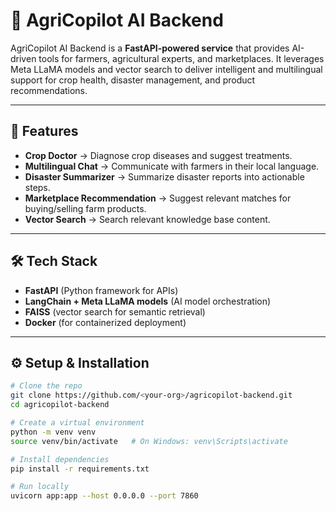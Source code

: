# 🌱 AgriCopilot AI Backend

AgriCopilot AI Backend is a **FastAPI-powered service** that provides AI-driven tools for farmers, agricultural experts, and marketplaces. It leverages Meta LLaMA models and vector search to deliver intelligent and multilingual support for crop health, disaster management, and product recommendations.

---

## 🚀 Features
- **Crop Doctor** → Diagnose crop diseases and suggest treatments.
- **Multilingual Chat** → Communicate with farmers in their local language.
- **Disaster Summarizer** → Summarize disaster reports into actionable steps.
- **Marketplace Recommendation** → Suggest relevant matches for buying/selling farm products.
- **Vector Search** → Search relevant knowledge base content.

---

## 🛠️ Tech Stack
- **FastAPI** (Python framework for APIs)
- **LangChain + Meta LLaMA models** (AI model orchestration)
- **FAISS** (vector search for semantic retrieval)
- **Docker** (for containerized deployment)

---

## ⚙️ Setup & Installation
```bash
# Clone the repo
git clone https://github.com/<your-org>/agricopilot-backend.git
cd agricopilot-backend

# Create a virtual environment
python -m venv venv
source venv/bin/activate   # On Windows: venv\Scripts\activate

# Install dependencies
pip install -r requirements.txt

# Run locally
uvicorn app:app --host 0.0.0.0 --port 7860
